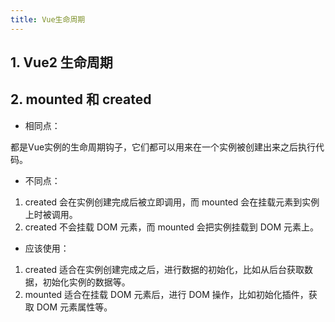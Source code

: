 ```yaml
---
title: Vue生命周期
---
```


## 1. Vue2 生命周期

## 2. mounted 和 created 
* 相同点：

都是Vue实例的生命周期钩子，它们都可以用来在一个实例被创建出来之后执行代码。

* 不同点：

1. created 会在实例创建完成后被立即调用，而 mounted 会在挂载元素到实例上时被调用。
2. created 不会挂载 DOM 元素，而 mounted 会把实例挂载到 DOM 元素上。

* 应该使用：
1. created 适合在实例创建完成之后，进行数据的初始化，比如从后台获取数据，初始化实例的数据等。
2. mounted 适合在挂载 DOM 元素后，进行 DOM 操作，比如初始化插件，获取 DOM 元素属性等。
